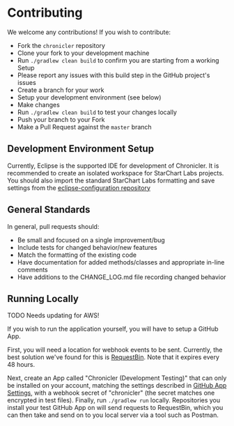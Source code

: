 # Contributing

We welcome any contributions! If you wish to contribute:

- Fork the `chronicler` repository
- Clone your fork to your development machine
- Run `./gradlew clean build` to confirm you are starting from a working Setup
 - Please report any issues with this build step in the GitHub project's issues
- Create a branch for your work
- Setup your development environment (see below)
- Make changes
- Run `./gradlew clean build` to test your changes locally
- Push your branch to your Fork
- Make a Pull Request against the `master` branch

## Development Environment Setup

Currently, Eclipse is the supported IDE for development of Chronicler. It is recommended to create an isolated workspace for StarChart Labs projects. You should also import the standard StarChart Labs formatting and save settings from the [eclipse-configuration repository](https://github.com/StarChart-Labs/eclipse-configuration)

## General Standards

In general, pull requests should:
- Be small and focused on a single improvement/bug
- Include tests for changed behavior/new features
- Match the formatting of the existing code
- Have documentation for added methods/classes and appropriate in-line comments
- Have additions to the CHANGE_LOG.md file recording changed behavior

## Running Locally

TODO Needs updating for AWS!

If you wish to run the application yourself, you will have to setup a GitHub App. 

First, you will need a location for webhook events to be sent. Currently, the best solution we've found for this is [RequestBin](https://requestb.in). Note that it expires every 48 hours.

Next, create an App called "Chronicler (Development Testing)" that can only be installed on your account, matching the settings described in [GitHub App Settings](./doc/github-app-settings.md), with a webhook secret of "chronicler" (the secret matches one encrypted in test files). Finally, run `./gradlew run` locally. Repositories you install your test GitHub App on will send requests to RequestBin, which you can then take and send on to you local server via a tool such as Postman.
